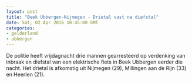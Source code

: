 ```yaml
---
layout: post
title: "Beek Ubbergen-Nijmegen - Drietal vast na diefstal"
date: Sat, 02 Apr 2016 10:45:00 GMT
categories: 
- gelderland 
- ubbergen 
---
```


De politie heeft vrijdagnacht drie mannen gearresteerd op verdenking van inbraak en diefstal van een elektrische fiets in Beek Ubbergen eerder die nacht. Het drietal is afkomstig uit Nijmegen (29), Millingen aan de Rijn (33) en Heerlen (21).
